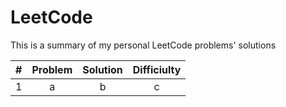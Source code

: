 # LeetCode

This is a summary of my personal LeetCode problems' solutions

| # | Problem | Solution | Difficiulty |
|:-:|:-:|:-:|:-:|
|1|a|b|c|

